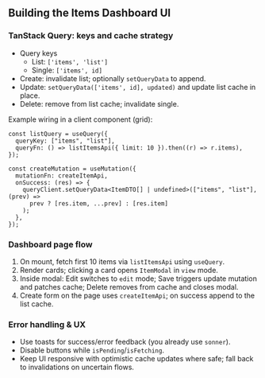 ## Building the Items Dashboard UI

### TanStack Query: keys and cache strategy

- Query keys
  - List: `['items', 'list']`
  - Single: `['items', id]`
- Create: invalidate list; optionally `setQueryData` to append.
- Update: `setQueryData(['items', id], updated)` and update list cache in place.
- Delete: remove from list cache; invalidate single.

Example wiring in a client component (grid):

```tsx
const listQuery = useQuery({
  queryKey: ["items", "list"],
  queryFn: () => listItemsApi({ limit: 10 }).then((r) => r.items),
});

const createMutation = useMutation({
  mutationFn: createItemApi,
  onSuccess: (res) => {
    queryClient.setQueryData<ItemDTO[] | undefined>(["items", "list"], (prev) =>
      prev ? [res.item, ...prev] : [res.item]
    );
  },
});
```

### Dashboard page flow

1. On mount, fetch first 10 items via `listItemsApi` using `useQuery`.
2. Render cards; clicking a card opens `ItemModal` in `view` mode.
3. Inside modal: Edit switches to `edit` mode; Save triggers update mutation and patches cache; Delete removes from cache and closes modal.
4. Create form on the page uses `createItemApi`; on success append to the list cache.

### Error handling & UX

- Use toasts for success/error feedback (you already use `sonner`).
- Disable buttons while `isPending`/`isFetching`.
- Keep UI responsive with optimistic cache updates where safe; fall back to invalidations on uncertain flows.
